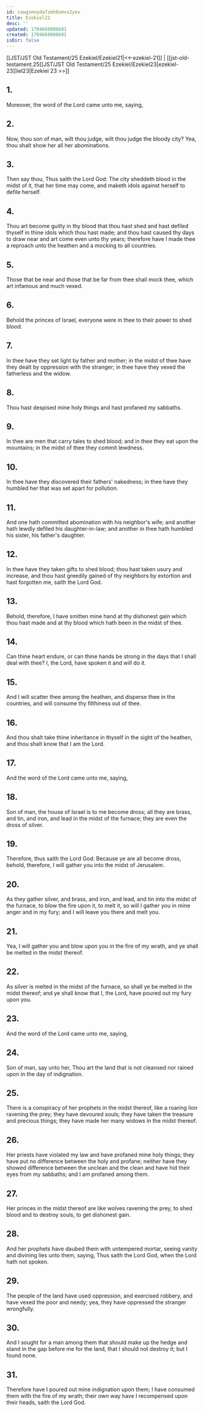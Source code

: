 ```yaml
---
id: cawgsmvpda7zmh6xmvx2yev
title: Ezekiel22
desc: ''
updated: 1704669006691
created: 1704669006691
isDir: false
---
```

[[JST/JST Old Testament/25 Ezekiel/Ezekiel21|<<-ezekiel-21]] | [[jst-old-testament.25[[JST/JST Old Testament/25 Ezekiel/Ezekiel23|ezekiel-23]]iel23|Ezekiel 23 >>]]
## 1.
Moreover, the word of the Lord came unto me, saying,
## 2.
Now, thou son of man, wilt thou judge, wilt thou judge the bloody city? Yea, thou shalt show her all her abominations.
## 3.
Then say thou, Thus saith the Lord God: The city sheddeth blood in the midst of it, that her time may come, and maketh idols against herself to defile herself.
## 4.
Thou art become guilty in thy blood that thou hast shed and hast defiled thyself in thine idols which thou hast made; and thou hast caused thy days to draw near and art come even unto thy years; therefore have I made thee a reproach unto the heathen and a mocking to all countries.
## 5.
Those that be near and those that be far from thee shall mock thee, which art infamous and much vexed.
## 6.
Behold the princes of Israel, everyone were in thee to their power to shed blood.
## 7.
In thee have they set light by father and mother; in the midst of thee have they dealt by oppression with the stranger; in thee have they vexed the fatherless and the widow.
## 8.
Thou hast despised mine holy things and hast profaned my sabbaths.
## 9.
In thee are men that carry tales to shed blood; and in thee they eat upon the mountains; in the midst of thee they commit lewdness.
## 10.
In thee have they discovered their fathers\' nakedness; in thee have they humbled her that was set apart for pollution.
## 11.
And one hath committed abomination with his neighbor\'s wife; and another hath lewdly defiled his daughter-in-law; and another in thee hath humbled his sister, his father\'s daughter.
## 12.
In thee have they taken gifts to shed blood; thou hast taken usury and increase, and thou hast greedily gained of thy neighbors by extortion and hast forgotten me, saith the Lord God.
## 13.
Behold, therefore, I have smitten mine hand at thy dishonest gain which thou hast made and at thy blood which hath been in the midst of thee.
## 14.
Can thine heart endure, or can thine hands be strong in the days that I shall deal with thee? I, the Lord, have spoken it and will do it.
## 15.
And I will scatter thee among the heathen, and disperse thee in the countries, and will consume thy filthiness out of thee.
## 16.
And thou shalt take thine inheritance in thyself in the sight of the heathen, and thou shalt know that I am the Lord.
## 17.
And the word of the Lord came unto me, saying,
## 18.
Son of man, the house of Israel is to me become dross; all they are brass, and tin, and iron, and lead in the midst of the furnace; they are even the dross of silver.
## 19.
Therefore, thus saith the Lord God: Because ye are all become dross, behold, therefore, I will gather you into the midst of Jerusalem.
## 20.
As they gather silver, and brass, and iron, and lead, and tin into the midst of the furnace, to blow the fire upon it, to melt it, so will I gather you in mine anger and in my fury; and I will leave you there and melt you.
## 21.
Yea, I will gather you and blow upon you in the fire of my wrath, and ye shall be melted in the midst thereof.
## 22.
As silver is melted in the midst of the furnace, so shall ye be melted in the midst thereof; and ye shall know that I, the Lord, have poured out my fury upon you.
## 23.
And the word of the Lord came unto me, saying,
## 24.
Son of man, say unto her, Thou art the land that is not cleansed nor rained upon in the day of indignation.
## 25.
There is a conspiracy of her prophets in the midst thereof, like a roaring lion ravening the prey; they have devoured souls; they have taken the treasure and precious things; they have made her many widows in the midst thereof.
## 26.
Her priests have violated my law and have profaned mine holy things; they have put no difference between the holy and profane; neither have they showed difference between the unclean and the clean and have hid their eyes from my sabbaths; and I am profaned among them.
## 27.
Her princes in the midst thereof are like wolves ravening the prey, to shed blood and to destroy souls, to get dishonest gain.
## 28.
And her prophets have daubed them with untempered mortar, seeing vanity and divining lies unto them, saying, Thus saith the Lord God, when the Lord hath not spoken.
## 29.
The people of the land have used oppression, and exercised robbery, and have vexed the poor and needy; yea, they have oppressed the stranger wrongfully.
## 30.
And I sought for a man among them that should make up the hedge and stand in the gap before me for the land, that I should not destroy it; but I found none.
## 31.
Therefore have I poured out mine indignation upon them; I have consumed them with the fire of my wrath; their own way have I recompensed upon their heads, saith the Lord God.

